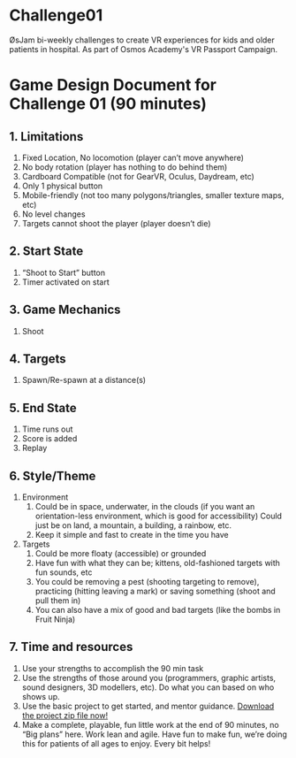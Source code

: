 # Challenge01
ØsJam bi-weekly challenges to create VR experiences for kids and older patients in hospital. As part of Osmos Academy's VR Passport Campaign.

# Game Design Document for Challenge 01 (90 minutes)

## 1. Limitations
  1. Fixed Location, No locomotion (player can’t move anywhere)
  1. No body rotation (player has nothing to do behind them)
  1. Cardboard Compatible (not for GearVR, Oculus, Daydream, etc)
  1. Only 1 physical button 
  1. Mobile-friendly (not too many polygons/triangles, smaller texture maps, etc)
  1. No level changes
  1. Targets cannot shoot the player (player doesn’t die) 
## 2. Start State
  1. “Shoot to Start” button
  1. Timer activated on start
## 3. Game Mechanics
  1. Shoot
## 4. Targets 
  1. Spawn/Re-spawn at a distance(s)
## 5. End State 
  1. Time runs out
  1. Score is added
  1. Replay
## 6. Style/Theme
  1. Environment 
     1. Could be in space, underwater, in the clouds (if you want an orientation-less environment, which is good for accessibility)
 Could just be on land, a mountain, a building, a rainbow, etc.
     1. Keep it simple and fast to create in the time you have
 1. Targets
     1. Could be more floaty (accessible) or grounded
     1. Have fun with what they can be; kittens, old-fashioned targets with fun sounds, etc
     1. You could be removing a pest (shooting targeting to remove), practicing (hitting leaving a mark) or saving something (shoot and pull them in)
     1. You can also have a mix of good and bad targets (like the bombs in Fruit Ninja)
## 7. Time and resources 
  1. Use your strengths to accomplish the 90 min task
  1. Use the strengths of those around you (programmers, graphic artists, sound designers, 3D modellers, etc). Do what you can based on who shows up.
  1. Use the basic project to get started, and mentor guidance. [Download the project zip file now!](https://github.com/peterwilkinson/Challenge01/archive/master.zip "Challege01 master.zip download")
  1. Make a complete, playable, fun little work at the end of 90 minutes, no “Big plans” here. Work lean and agile. Have fun to make fun, we’re doing this for patients of all ages to enjoy. Every bit helps!
